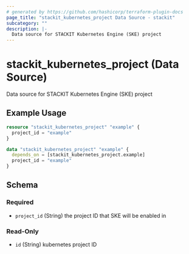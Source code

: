 ```yaml
---
# generated by https://github.com/hashicorp/terraform-plugin-docs
page_title: "stackit_kubernetes_project Data Source - stackit"
subcategory: ""
description: |-
  Data source for STACKIT Kubernetes Engine (SKE) project
---
```


# stackit_kubernetes_project (Data Source)

Data source for STACKIT Kubernetes Engine (SKE) project

## Example Usage

```terraform
resource "stackit_kubernetes_project" "example" {
  project_id = "example"
}

data "stackit_kubernetes_project" "example" {
  depends_on = [stackit_kubernetes_project.example]
  project_id = "example"
}
```

<!-- schema generated by tfplugindocs -->
## Schema

### Required

- `project_id` (String) the project ID that SKE will be enabled in

### Read-Only

- `id` (String) kubernetes project ID


